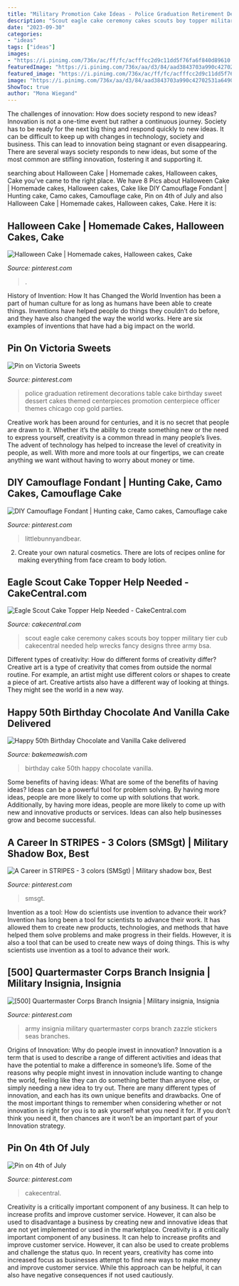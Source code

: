 ```yaml
---
title: "Military Promotion Cake Ideas - Police Graduation Retirement Decorations Table Cake Birthday Sweet Dessert Cakes Themed Centerpieces Promotion Centerpiece Officer Themes Chicago Cop Gold Parties"
description: "Scout eagle cake ceremony cakes scouts boy topper military tier cub cakecentral needed help wrecks fancy designs three army bsa"
date: "2023-09-30"
categories:
- "ideas"
tags: ["ideas"]
images:
- "https://i.pinimg.com/736x/ac/ff/fc/acfffcc2d9c11dd5f76fa6f840d89610.jpg"
featuredImage: "https://i.pinimg.com/736x/aa/d3/84/aad3843703a990c42702531a6490f390--seas-branches.jpg"
featured_image: "https://i.pinimg.com/736x/ac/ff/fc/acfffcc2d9c11dd5f76fa6f840d89610.jpg"
image: "https://i.pinimg.com/736x/aa/d3/84/aad3843703a990c42702531a6490f390--seas-branches.jpg"
ShowToc: true
author: "Mona Wiegand"
---
```



The challenges of innovation: How does society respond to new ideas?
Innovation is not a one-time event but rather a continuous journey. Society has to be ready for the next big thing and respond quickly to new ideas. It can be difficult to keep up with changes in technology, society and business. This can lead to innovation being stagnant or even disappearing. There are several ways society responds to new ideas, but some of the most common are stifling innovation, fostering it and supporting it.

	

		
searching about Halloween Cake | Homemade cakes, Halloween cakes, Cake you've came to the right place. We have 8 Pics about Halloween Cake | Homemade cakes, Halloween cakes, Cake like DIY Camouflage Fondant | Hunting cake, Camo cakes, Camouflage cake, Pin on 4th of July and also Halloween Cake | Homemade cakes, Halloween cakes, Cake. Here it is:
		
    
## Halloween Cake | Homemade Cakes, Halloween Cakes, Cake

<img loading=lazy src="https://i.pinimg.com/736x/ac/ff/fc/acfffcc2d9c11dd5f76fa6f840d89610.jpg" onerror="this.onerror=null;this.src='https://tse4.mm.bing.net/th?id=OIP.tVqhtPQKeH23J9I-TTns4QHaIo&amp;pid=15.1';" alt="Halloween Cake | Homemade cakes, Halloween cakes, Cake">

_Source: pinterest.com_

>. 

	

History of Invention: How It has Changed the World
Invention has been a part of human culture for as long as humans have been able to create things. Inventions have helped people do things they couldn’t do before, and they have also changed the way the world works. Here are six examples of inventions that have had a big impact on the world.

    
## Pin On Victoria Sweets

<img loading=lazy src="https://i.pinimg.com/736x/46/76/73/467673ba58cb8612d431b8f253b0d1ff.jpg" onerror="this.onerror=null;this.src='https://tse4.mm.bing.net/th?id=OIP.zzlFLTaiV9HqKF65_ZZ47QHaJ3&amp;pid=15.1';" alt="Pin on Victoria Sweets">

_Source: pinterest.com_

>police graduation retirement decorations table cake birthday sweet dessert cakes themed centerpieces promotion centerpiece officer themes chicago cop gold parties. 

	

Creative work has been around for centuries, and it is no secret that people are drawn to it. Whether it’s the ability to create something new or the need to express yourself, creativity is a common thread in many people’s lives. The advent of technology has helped to increase the level of creativity in people, as well. With more and more tools at our fingertips, we can create anything we want without having to worry about money or time.

    
## DIY Camouflage Fondant | Hunting Cake, Camo Cakes, Camouflage Cake

<img loading=lazy src="https://i.pinimg.com/736x/a3/19/de/a319de1608e0b9206d8684a8bd634449.jpg" onerror="this.onerror=null;this.src='https://tse2.mm.bing.net/th?id=OIP.ngAdtjAwFeX3wky6PN_EwQHaJ3&amp;pid=15.1';" alt="DIY Camouflage Fondant | Hunting cake, Camo cakes, Camouflage cake">

_Source: pinterest.com_

>littlebunnyandbear. 

	

2. Create your own natural cosmetics. There are lots of recipes online for making everything from face cream to body lotion.

    
## Eagle Scout Cake Topper Help Needed - CakeCentral.com

<img loading=lazy src="https://cdn001.cakecentral.com/editor/2017/03/900_eagle-scout-cake-topper-help-needed_58c0e451d1e97.jpg" onerror="this.onerror=null;this.src='https://tse4.mm.bing.net/th?id=OIP.Q-bw476Lc1IJkjCU6h2BxgHaLg&amp;pid=15.1';" alt="Eagle Scout Cake Topper Help Needed - CakeCentral.com">

_Source: cakecentral.com_

>scout eagle cake ceremony cakes scouts boy topper military tier cub cakecentral needed help wrecks fancy designs three army bsa. 

	

Different types of creativity: How do different forms of creativity differ?
Creative art is a type of creativity that comes from outside the normal routine. For example, an artist might use different colors or shapes to create a piece of art. Creative artists also have a different way of looking at things. They might see the world in a new way.

    
## Happy 50th Birthday Chocolate And Vanilla Cake Delivered

<img loading=lazy src="https://www.bakemeawish.com/images/products/merch/1000/1035_1000.jpg" onerror="this.onerror=null;this.src='https://tse3.mm.bing.net/th?id=OIP.OyObvryiRRklcRNOCdHBMgHaHa&amp;pid=15.1';" alt="Happy 50th Birthday Chocolate and Vanilla Cake delivered">

_Source: bakemeawish.com_

>birthday cake 50th happy chocolate vanilla. 

	

Some benefits of having ideas: What are some of the benefits of having ideas?
Ideas can be a powerful tool for problem solving. By having more ideas, people are more likely to come up with solutions that work. Additionally, by having more ideas, people are more likely to come up with new and innovative products or services. Ideas can also help businesses grow and become successful.

    
## A Career In STRIPES - 3 Colors (SMSgt) | Military Shadow Box, Best

<img loading=lazy src="https://i.pinimg.com/736x/72/49/d6/7249d6a8438dd359bc4324e872a54b6d.jpg" onerror="this.onerror=null;this.src='https://tse3.mm.bing.net/th?id=OIP.jwgk5mreFYqpbGiCp5-1JAHaJ4&amp;pid=15.1';" alt="A Career in STRIPES - 3 colors (SMSgt) | Military shadow box, Best">

_Source: pinterest.com_

>smsgt. 

	

Invention as a tool: How do scientists use invention to advance their work?
Invention has long been a tool for scientists to advance their work. It has allowed them to create new products, technologies, and methods that have helped them solve problems and make progress in their fields. However, it is also a tool that can be used to create new ways of doing things. This is why scientists use invention as a tool to advance their work.

    
## [500] Quartermaster Corps Branch Insignia | Military Insignia, Insignia

<img loading=lazy src="https://i.pinimg.com/736x/aa/d3/84/aad3843703a990c42702531a6490f390--seas-branches.jpg" onerror="this.onerror=null;this.src='https://tse1.mm.bing.net/th?id=OIP.yHjwmwdw6fnnQjIgY-BVsAHaHa&amp;pid=15.1';" alt="[500] Quartermaster Corps Branch Insignia | Military insignia, Insignia">

_Source: pinterest.com_

>army insignia military quartermaster corps branch zazzle stickers seas branches. 

	

Origins of Innovation: Why do people invest in innovation?
Innovation is a term that is used to describe a range of different activities and ideas that have the potential to make a difference in someone’s life. Some of the reasons why people might invest in innovation include wanting to change the world, feeling like they can do something better than anyone else, or simply needing a new idea to try out. There are many different types of innovation, and each has its own unique benefits and drawbacks. One of the most important things to remember when considering whether or not innovation is right for you is to ask yourself what you need it for. If you don’t think you need it, then chances are it won’t be an important part of your Innovation strategy.

    
## Pin On 4th Of July

<img loading=lazy src="https://i.pinimg.com/736x/27/2d/4d/272d4d37417e373b3831c99597fd3e87--us-flags-flag-cake.jpg" onerror="this.onerror=null;this.src='https://tse4.mm.bing.net/th?id=OIP.U0mkxCm_dAEF2MjneAW10QHaE8&amp;pid=15.1';" alt="Pin on 4th of July">

_Source: pinterest.com_

>cakecentral. 

	

Creativity is a critically important component of any business. It can help to increase profits and improve customer service. However, it can also be used to disadvantage a business by creating new and innovative ideas that are not yet implemented or used in the marketplace.
Creativity is a critically important component of any business. It can help to increase profits and improve customer service. However, it can also be used to create problems and challenge the status quo. In recent years, creativity has come into increased focus as businesses attempt to find new ways to make money and improve customer service. While this approach can be helpful, it can also have negative consequences if not used cautiously.

